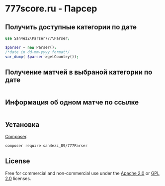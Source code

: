 # 777score.ru - Парсер

## Получить доступные категории по дате

```php
use San4ezZ\Parser777\Parser;

$parser = new Parser();
/*date in dd-mm-yyyy format*/
var_dump( $parser->getCountry());
```

## Получение матчей в выбраной категории по дате

```php

```

## Информация об одном матче по ссылке

```php

```
## Установка

[Composer](https://getcomposer.org/).

```bash
composer require san4ezz_89/777Parser
```

## License

Free for commercial and non-commercial use under the [Apache 2.0](http://www.apache.org/licenses/LICENSE-2.0.html)
or [GPL 2.0](http://www.gnu.org/licenses/gpl-2.0.html) licenses.